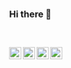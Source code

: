### Hi there 👋
<br><br>
<a href="mailto:ddadsx@gmail.com">
  <img align="left" alt="Douglas' Gmail" width="22px" src="https://cdn.jsdelivr.net/npm/simple-icons@v3/icons/instagram.svg" />
</a>
<a href="https://www.linkedin.com/in/ddadsx/">
  <img align="left" alt="Douglas' LinkdeIN" width="22px" src="https://cdn.jsdelivr.net/npm/simple-icons@v3/icons/linkedin.svg" />
</a>
<a href="https://t.me/ddadsx">
  <img align="left" alt="Douglas' Telegram" width="22px" src="https://cdn.jsdelivr.net/npm/simple-icons@v3/icons/telegram.svg" />
</a>
<a href="https://www.instagram.com/ddads/">
  <img align="left" alt="Douglas' Instagram" width="22px" src="https://cdn.jsdelivr.net/npm/simple-icons@v3/icons/instagram.svg" />
</a>



<!--
**ddadsx/ddadsx** is a ✨ _special_ ✨ repository because its `README.md` (this file) appears on your GitHub profile.

Here are some ideas to get you started:

- 🔭 I’m currently working on ...
- 🌱 I’m currently learning ...
- 👯 I’m looking to collaborate on ...
- 🤔 I’m looking for help with ...
- 💬 Ask me about ...
- 📫 How to reach me: ...
- 😄 Pronouns: ...
- ⚡ Fun fact: ...
-->
